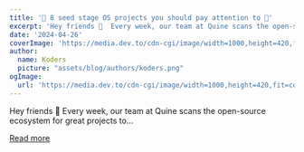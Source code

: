 ```yaml
---
title: '🌱 8 seed stage OS projects you should pay attention to 👀'
excerpt: 'Hey friends 👋  Every week, our team at Quine scans the open-source ecosystem for great projects to...'
date: '2024-04-26'
coverImage: 'https://media.dev.to/cdn-cgi/image/width=1000,height=420,fit=cover,gravity=auto,format=auto/https%3A%2F%2Fdev-to-uploads.s3.amazonaws.com%2Fuploads%2Farticles%2F5fnkww1shi8jtwg5dswh.gif'
author:
  name: Koders
  picture: "assets/blog/authors/koders.png"
ogImage:
  url: 'https://media.dev.to/cdn-cgi/image/width=1000,height=420,fit=cover,gravity=auto,format=auto/https%3A%2F%2Fdev-to-uploads.s3.amazonaws.com%2Fuploads%2Farticles%2F5fnkww1shi8jtwg5dswh.gif'
---
```


Hey friends 👋  Every week, our team at Quine scans the open-source ecosystem for great projects to...

[Read more](https://dev.to/quine/8-seed-round-os-projects-you-should-pay-attention-to-m2i)
